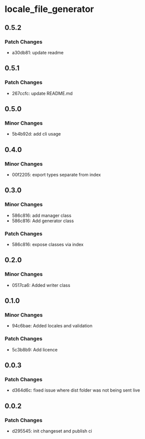 # locale_file_generator

## 0.5.2

### Patch Changes

- a30db81: update readme

## 0.5.1

### Patch Changes

- 267ccfc: update README.md

## 0.5.0

### Minor Changes

- 5b4b92d: add cli usage

## 0.4.0

### Minor Changes

- 00f2205: export types separate from index

## 0.3.0

### Minor Changes

- 586c816: add manager class
- 586c816: Add generator class

### Patch Changes

- 586c816: expose classes via index

## 0.2.0

### Minor Changes

- 0517ca6: Added writer class

## 0.1.0

### Minor Changes

- 94c6bae: Added locales and validation

### Patch Changes

- 5c3b8b9: Add licence

## 0.0.3

### Patch Changes

- d364d6c: fixed issue where dist folder was not being sent live

## 0.0.2

### Patch Changes

- d295545: init changeset and publish ci
